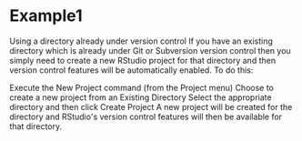 # Example1
Using a directory already under version control
If you have an existing directory which is already under Git or Subversion version control then you simply need to create a new RStudio project for that directory and then version control features will be automatically enabled. To do this:

Execute the New Project command (from the Project menu)
Choose to create a new project from an Existing Directory
Select the appropriate directory and then click Create Project
A new project will be created for the directory and RStudio's version control features will then be available for that directory.

